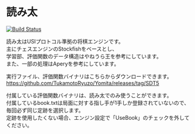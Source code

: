 # 読み太
 [![Build Status](https://travis-ci.org/TukamotoRyuzo/Yomita.svg?branch=master)](https://travis-ci.org/TukamotoRyuzo/Yomita)

読み太はUSIプロトコル準拠の将棋エンジンです。  
主にチェスエンジンのStockfishをベースとし、  
学習部、評価関数のデータ構造はやねうら王を参考にしています。  
また、一部の処理はAperyを参考にしています。  
  
実行ファイル、評価関数バイナリはこちらからダウンロードできます。
https://github.com/TukamotoRyuzo/Yomita/releases/tag/SDT5  

付属している評価関数バイナリは、読み太でのみ使うことができます。  
付属しているbook.txtは局面に対する指し手が1手しか登録されていないので、毎回必ず同じ定跡を選択します。  
定跡を使用したくない場合、エンジン設定で「UseBook」のチェックを外してください。  


